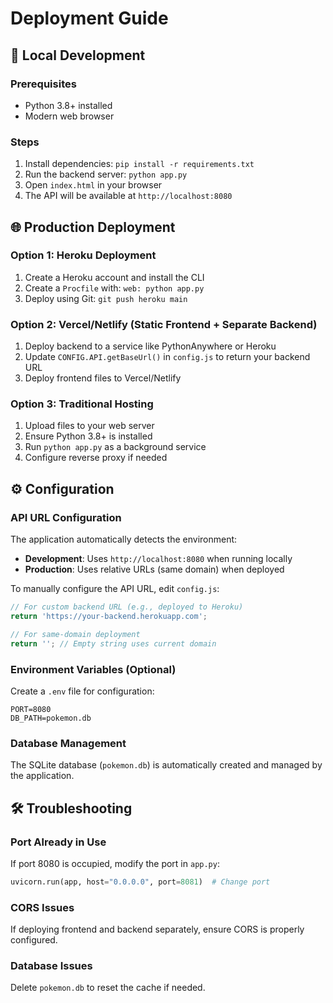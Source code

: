 # Deployment Guide

## 🚀 Local Development

### Prerequisites
- Python 3.8+ installed
- Modern web browser

### Steps
1. Install dependencies: `pip install -r requirements.txt`
2. Run the backend server: `python app.py`
3. Open `index.html` in your browser
4. The API will be available at `http://localhost:8080`

## 🌐 Production Deployment

### Option 1: Heroku Deployment
1. Create a Heroku account and install the CLI
2. Create a `Procfile` with: `web: python app.py`
3. Deploy using Git: `git push heroku main`

### Option 2: Vercel/Netlify (Static Frontend + Separate Backend)
1. Deploy backend to a service like PythonAnywhere or Heroku
2. Update `CONFIG.API.getBaseUrl()` in `config.js` to return your backend URL
3. Deploy frontend files to Vercel/Netlify

### Option 3: Traditional Hosting
1. Upload files to your web server
2. Ensure Python 3.8+ is installed
3. Run `python app.py` as a background service
4. Configure reverse proxy if needed

## ⚙️ Configuration

### API URL Configuration

The application automatically detects the environment:
- **Development**: Uses `http://localhost:8080` when running locally
- **Production**: Uses relative URLs (same domain) when deployed

To manually configure the API URL, edit `config.js`:

```javascript
// For custom backend URL (e.g., deployed to Heroku)
return 'https://your-backend.herokuapp.com';

// For same-domain deployment
return ''; // Empty string uses current domain
```

### Environment Variables (Optional)
Create a `.env` file for configuration:
```
PORT=8080
DB_PATH=pokemon.db
```

### Database Management
The SQLite database (`pokemon.db`) is automatically created and managed by the application.

## 🛠️ Troubleshooting

### Port Already in Use
If port 8080 is occupied, modify the port in `app.py`:
```python
uvicorn.run(app, host="0.0.0.0", port=8081)  # Change port
```

### CORS Issues
If deploying frontend and backend separately, ensure CORS is properly configured.

### Database Issues
Delete `pokemon.db` to reset the cache if needed.